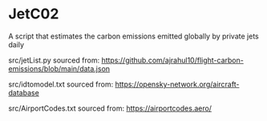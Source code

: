 # JetC02
A script that estimates the carbon emissions emitted globally by private jets daily

src/jetList.py sourced from: https://github.com/ajrahul10/flight-carbon-emissions/blob/main/data.json

src/idtomodel.txt sourced from: https://opensky-network.org/aircraft-database

src/AirportCodes.txt sourced from: https://airportcodes.aero/
